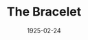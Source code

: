 ---
title: The Bracelet
date: 1925-02-24
closing_date:
layout: productions
playbill:
Theatre: Theatre Jacksonville
cast:
- Charles Tharp: Martin Fisher
- Elizabeth Ripple: Smithers
- Harold Schiff: Judge Banket
- Katherine Ferrandou: Mrs. Weston
- Martha Brotherton: Miss Farren
- Merrydelle Hoyt: Mrs. Banket
- Philip Devlin: Harvey Weston
crew:
- Director: Elaine I. Minick
- Stage Manager: Birsa Shepard
- Stage Setting: Dick Grether
- Props:
  - Marjory Brash
  - Elaine I. Minick
- Stage Setting Assistant:
  - Clara Johnson
  - Gordon McCauley
external_links:
---